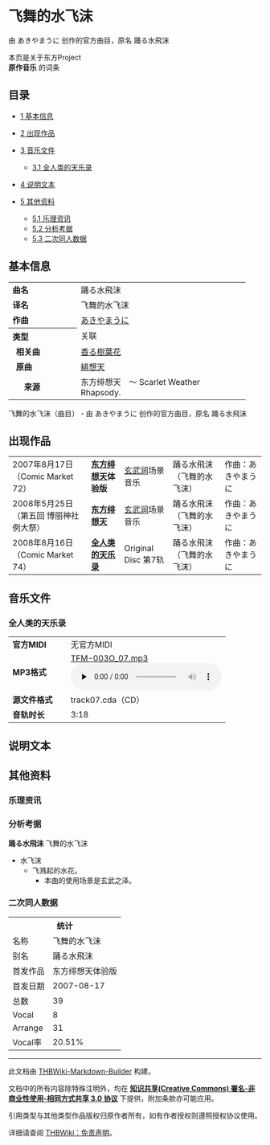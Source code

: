 # 飞舞的水飞沫

<!-- source html: G:\repos\THBWiki-Markdown-Builder\THBWikiMarkdown\Temp\main\6\68\ns0%3A%E9%A3%9E%E8%88%9E%E7%9A%84%E6%B0%B4%E9%A3%9E%E6%B2%AB.html -->

由 あきやまうに 创作的官方曲目，原名 踊る水飛沫

本页是关于东方Project  
 **原作音乐** 的词条
## 目录

- [1 基本信息](#基本信息)
- [2 出现作品](#出现作品)
- [3 音乐文件](#音乐文件)

  - [3.1 全人类的天乐录](#全人类的天乐录)



- [4 说明文本](#说明文本)
- [5 其他资料](#其他资料)

  - [5.1 乐理资讯](#乐理资讯)
  - [5.2 分析考据](#分析考据)
  - [5.3 二次同人数据](#二次同人数据)







## 基本信息

<table><tbody><tr><td style="width:120px"><b>曲名</b></td><td style="width:320px">踊る水飛沫</td></tr><tr><td><b>译名</b></td><td>飞舞的水飞沫</td></tr><tr><td><b>作曲</b></td><td><a href="./あきやまうに.md" title="あきやまうに">あきやまうに</a></td></tr><tr><th style="text-align: left;"><b>类型</b></th><td>关联</td></tr><tr><td style="padding-left:15px"><b>相关曲</b></td><td><a href="/%E9%A6%99%E3%82%8B%E6%A8%B9%E8%91%89%E8%8A%B1" class="mw-redirect" title="香る樹葉花">香る樹葉花</a></td></tr><tr><td style="padding-left:15px"><b>原曲</b></td><td><a href="/%E7%B7%8B%E6%83%B3%E5%A4%A9" class="mw-redirect" title="緋想天">緋想天</a></td></tr><tr><td style="padding-left:15px"><b>　来源</b></td><td>东方绯想天　～ Scarlet Weather Rhapsody.</td></tr></tbody></table>

飞舞的水飞沫（曲目） - 由 あきやまうに 创作的官方曲目，原名 踊る水飛沫
## 出现作品

<table>
<tbody><tr><td>2007年8月17日（Comic Market 72）</td><td><b><a href="./东方绯想天.md" title="东方绯想天">东方绯想天</a>体验版</b></td><td><a href="./玄武涧.md" title="玄武涧">玄武涧</a>场景音乐</td><td style="padding-left:5px;">踊る水飛沫（飞舞的水飞沫）</td><td style="padding-left:10px;">作曲：あきやまうに</td></tr>
<tr><td>2008年5月25日（第五回 博丽神社例大祭）</td><td><b><a href="./东方绯想天.md" title="东方绯想天">东方绯想天</a></b></td><td><a href="./玄武涧.md" title="玄武涧">玄武涧</a>场景音乐</td><td style="padding-left:5px;">踊る水飛沫（飞舞的水飞沫）</td><td style="padding-left:10px;">作曲：あきやまうに</td></tr>
<tr><td>2008年8月16日（Comic Market 74）</td><td><b><a href="./全人类的天乐录.md" title="全人类的天乐录">全人类的天乐录</a></b></td><td>Original Disc 第7轨</td><td style="padding-left:5px;">踊る水飛沫（飞舞的水飞沫）</td><td style="padding-left:10px;">作曲：あきやまうに</td></tr>
</tbody></table>


## 音乐文件
### 全人类的天乐录

<table><tbody><tr class="mw-empty-elt"></tr><tr><td width="100"><b>官方MIDI</b></td><td>无官方MIDI</td></tr><tr><td><b>MP3格式</b></td><td><a href="./文件-TFM-003O_07.mp3.md" title="文件:TFM-003O 07.mp3">TFM-003O_07.mp3</a><br><audio src="https://upload.thwiki.cc/7/77/TFM-003O_07.mp3" loop="" controls="" preload="none"></audio></td></tr><tr><td><b>源文件格式</b></td><td>track07.cda（CD）</td></tr><tr><td><b>音轨时长</b></td><td>3:18</td></tr></tbody></table>


## 说明文本
## 其他资料
### 乐理资讯
### 分析考据
  
 **踊る水飛沫**  飞舞的水飞沫
  

- 水飞沫
  - 飞溅起的水花。
    - 本曲的使用场景是玄武之泽。



### 二次同人数据

<table><tbody><tr><th colspan="2">统计</th></tr>
<tr><td>名称</td><td>飞舞的水飞沫</td></tr>
<tr><td>别名</td><td>踊る水飛沫</td></tr>
<tr><td>首发作品</td><td>东方绯想天体验版</td></tr>
<tr><td>首发日期</td><td>2007-08-17</td></tr>
<tr><td>总数</td><td>39</td></tr>
<tr><td>Vocal</td><td>8</td></tr>
<tr><td>Arrange</td><td>31</td></tr>
<tr><td>Vocal率</td><td>20.51%</td></tr>
</tbody></table>




  
  

  





---

此文档由 [THBWiki-Markdown-Builder](https://github.com/Delsin-Yu/THBWiki-Markdown-Builder) 构建。

文档中的所有内容除特殊注明外，均在 [**知识共享(Creative Commons) 署名-非商业性使用-相同方式共享 3.0 协议**](https://creativecommons.org/licenses/by-sa/3.0/deed.zh-hans) 下提供，附加条款亦可能应用。

引用类型与其他类型作品版权归原作者所有，如有作者授权则遵照授权协议使用。

详细请查阅 [THBWiki：免责声明](https://thbwiki.cc/THBWiki:%E5%85%8D%E8%B4%A3%E5%A3%B0%E6%98%8E)。

